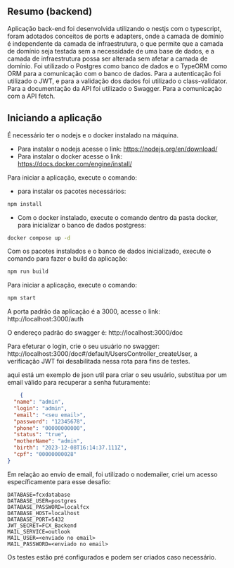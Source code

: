 ## Resumo (backend)

Aplicação back-end foi desenvolvida utilizando o nestjs com o typescript, foram adotados conceitos de ports e adapters,
onde a camada de domínio é independente da camada de infraestrutura, o que permite que a camada de domínio seja testada
sem a necessidade de uma base de dados, e a camada de infraestrutura possa ser alterada sem afetar a camada de domínio.
Foi utilizado o Postgres como banco de dados e o TypeORM como ORM para a comunicação com o banco de dados. Para a
autenticação foi utilizado o JWT, e para a validação dos dados foi utilizado o class-validator. Para a documentação da
API foi utilizado o Swagger. Para a comunicação com a API fetch.

## Iniciando a aplicação

É necessário ter o nodejs e o docker instalado na máquina.

- Para instalar o nodejs acesse o link: https://nodejs.org/en/download/
- Para instalar o docker acesse o link: https://docs.docker.com/engine/install/

Para iniciar a aplicação, execute o comando:

- para instalar os pacotes necessários:

```bash
npm install
```

- Com o docker instalado, execute o comando dentro da pasta docker, para inicializar o banco de dados postgress:

```bash
docker compose up -d
```

Com os pacotes instalados e o banco de dados inicializado, execute o comando para fazer o build da aplicação:

```bash
npm run build
```

Para iniciar a aplicação, execute o comando:

```bash
npm start
```

A porta padrão da aplicação é a 3000, acesse o link: http://localhost:3000/auth

O endereço padrão do swagger é: http://localhost:3000/doc

Para efeturar o login, crie o seu usuário no swagger: http://localhost:3000/doc#/default/UsersController_createUser, a verificação JWT foi desabilitada nessa rota para fins de testes.

aqui está um exemplo de json util para criar o seu usuário, substitua por um email válido para recuperar a senha futuramente:

```json
    {
  "name": "admin",
  "login": "admin",
  "email": "<seu email>",
  "password": "12345678",
  "phone": "00000000000",
  "status": "true",
  "motherName": "admin",
  "birth": "2023-12-08T16:14:37.111Z",
  "cpf": "00000000028"
}
```

Em relação ao envio de email, foi utilizado o nodemailer, criei um acesso específicamente para esse desafio:

```dotenv
DATABASE=fcxdatabase
DATABASE_USER=postgres
DATABASE_PASSWORD=localfcx
DATABASE_HOST=localhost
DATABASE_PORT=5432
JWT_SECRET=FCX_Backend
MAIL_SERVICE=outlook
MAIL_USER=<enviado no email>
MAIL_PASSWORD=<enviado no email>
```

Os testes estão pré configurados e podem ser criados caso necessário.
